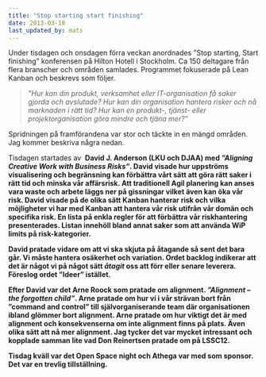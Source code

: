```yaml
---
title: "Stop starting start finishing"
date: 2013-03-18
last_updated_by: mats
---
```


Under tisdagen och onsdagen förra veckan anordnades ”Stop starting, Start finishing” konferensen på Hilton Hotell i Stockholm. Ca 150 deltagare från flera branscher och områden samlades. Programmet fokuserade på Lean Kanban och beskrevs som följer.

> _”Hur kan din produkt, verksamhet eller IT-organisation få saker gjorda och avslutade? Hur kan din organisation hantera risker och nå marknaden i rätt tid? Hur kan en produkt-, tjänst- eller projektorganisation göra mindre och tjäna mer?”_

Spridningen på framförandena var stor och täckte in en mängd områden. Jag kommer beskriva några nedan.

Tisdagen startades av  <b>David J. Anderson (LKU och DJAA)<b> med _”Aligning Creative Work with Business Risks”_. David visade hur uppströms visualisering och begränsning kan förbättra vårt sätt att göra rätt saker i rätt tid och minska vår affärsrisk. Att traditionell Agil planering kan anses vara waste och arbete läggs ner på gissningar vilket även kan öka vår risk. David visade på de olika sätt Kanban hanterar risk och vilka möjligheter vi har med Kanban att hantera vår risk utifrån vår domän och specifika risk. En lista på enkla regler för att förbättra vår riskhantering presenterades. Listan innehöll bland annat saker som att använda WiP limits på risk-kategorier.

David pratade vidare om att vi ska skjuta på åtagande så sent det bara går. Vi måste hantera osäkerhet och variation. Ordet backlog indikerar att det är något vi på något sätt _åtagit_ oss att förr eller senare leverera. Föreslog ordet ”Ideer” istället.

Efter David var det Arne Roock som pratade om alignment. _”Alignment – the forgotten child”_.
Arne pratade om hur vi i vår strävan bort från ”command and control” till självorganiserande team där organisationen ibland glömmer bort alignment. Arne pratade om hur viktigt det är med alignment och konsekvenserna om inte alignment finns på plats. Även olika sätt att nå mer alignment. Jag tycker det var mycket intressant och kopplade samman lite vad Don Reinertsen pratade om på LSSC12.

Tisdag kväll var det Open Space night och Athega var med som sponsor. Det var en trevlig tillställning.
